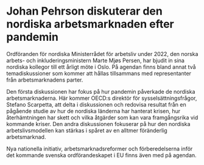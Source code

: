 # Johan Pehrson diskuterar den nordiska arbetsmarknaden efter pandemin

Ordföranden för nordiska Ministerrådet för arbetsliv under 2022, den norska arbets\- och inkluderingsministern Marte Mjøs Persen, har bjudit in sina nordiska kollegor till ett årligt möte i Oslo. På agendan finns bland annat två temadiskussioner som kommer att hållas tillsammans med representanter från arbetsmarknadens parter.

Den första diskussionen har fokus på hur pandemin påverkade de nordiska arbetsmarknaderna. Här kommer OECD:s direktör för sysselsättningsfrågor, Stefano Scarpetta, att delta i diskussionen och redovisa resultat från en pågående studie av hur de nordiska länderna har hanterat krisen, hur återhämtningen har skett och vilka åtgärder som kan vara framgångsrika vid kommande kriser. Den andra diskussionen fokuserar på hur den nordiska arbetslivsmodellen kan stärkas i spåret av en alltmer föränderlig arbetsmarknad.

Nya nationella initiativ, arbetsmarknadsreformer och förberedelserna inför det kommande svenska ordförandeskapet i EU finns även med på agendan.
